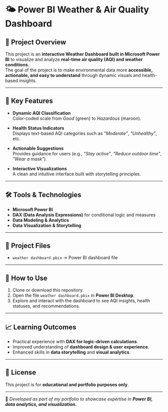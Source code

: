 # 🌤️ Power BI Weather & Air Quality Dashboard

## 📌 Project Overview  
This project is an **interactive Weather Dashboard built in Microsoft Power BI** to visualize and analyze **real-time air quality (AQI) and weather conditions**.  
The goal of the project is to make environmental data more **accessible, actionable, and easy to understand** through dynamic visuals and health-based insights.  

---

## 🔑 Key Features  
- **Dynamic AQI Classification**  
  Color-coded scale from *Good* (green) to *Hazardous* (maroon).  

- **Health Status Indicators**  
  Displays text-based AQI categories such as *"Moderate"*, *"Unhealthy"*, etc.  

- **Actionable Suggestions**  
  Provides guidance for users (e.g., *"Stay active"*, *"Reduce outdoor time"*, *"Wear a mask"*).  

- **Interactive Visualizations**  
  A clean and intuitive interface built with storytelling principles.  

---

## 🛠️ Tools & Technologies  
- **Microsoft Power BI**  
- **DAX (Data Analysis Expressions)** for conditional logic and measures  
- **Data Modeling & Analytics**  
- **Data Visualization & Storytelling**  

---

## 📂 Project Files  
- `weather dashboard.pbix` → Power BI dashboard file  

---

## 🚀 How to Use  
1. Clone or download this repository.  
2. Open the file `weather dashboard.pbix` in **Power BI Desktop**.  
3. Explore and interact with the dashboard to see AQI insights, health statuses, and recommendations.  

---

## 📈 Learning Outcomes  
- Practical experience with **DAX for logic-driven calculations**.  
- Improved understanding of **dashboard design & user experience**.  
- Enhanced skills in **data storytelling** and **visual analytics**.  

---

## 📜 License  
This project is for **educational and portfolio purposes only**.  

---

🔗 *Developed as part of my portfolio to showcase expertise in **Power BI, data analytics, and visualization.***
